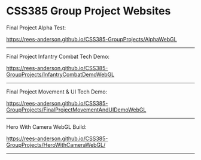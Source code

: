 # CSS385 Group Project Websites

Final Project Alpha Test: 

<https://rees-anderson.github.io/CSS385-GroupProjects/AlphaWebGL>

------------------------------------------------------------------------------------------

Final Project Infantry Combat Tech Demo: 

<https://rees-anderson.github.io/CSS385-GroupProjects/InfantryCombatDemoWebGL>

------------------------------------------------------------------------------------------

Final Project Movement & UI Tech Demo: 

<https://rees-anderson.github.io/CSS385-GroupProjects/FinalProjectMovementAndUIDemoWebGL>

------------------------------------------------------------------------------------------

Hero With Camera WebGL Build: 

<https://rees-anderson.github.io/CSS385-GroupProjects/HeroWithCameraWebGL/>

------------------------------------------------------------------------------------------
